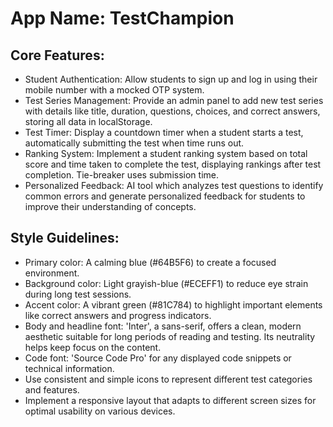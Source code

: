 # **App Name**: TestChampion

## Core Features:

- Student Authentication: Allow students to sign up and log in using their mobile number with a mocked OTP system.
- Test Series Management: Provide an admin panel to add new test series with details like title, duration, questions, choices, and correct answers, storing all data in localStorage.
- Test Timer: Display a countdown timer when a student starts a test, automatically submitting the test when time runs out.
- Ranking System: Implement a student ranking system based on total score and time taken to complete the test, displaying rankings after test completion. Tie-breaker uses submission time.
- Personalized Feedback: AI tool which analyzes test questions to identify common errors and generate personalized feedback for students to improve their understanding of concepts.

## Style Guidelines:

- Primary color: A calming blue (#64B5F6) to create a focused environment.
- Background color: Light grayish-blue (#ECEFF1) to reduce eye strain during long test sessions.
- Accent color: A vibrant green (#81C784) to highlight important elements like correct answers and progress indicators.
- Body and headline font: 'Inter', a sans-serif, offers a clean, modern aesthetic suitable for long periods of reading and testing. Its neutrality helps keep focus on the content.
- Code font: 'Source Code Pro' for any displayed code snippets or technical information.
- Use consistent and simple icons to represent different test categories and features.
- Implement a responsive layout that adapts to different screen sizes for optimal usability on various devices.